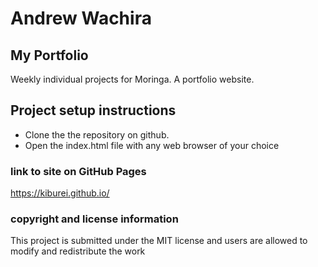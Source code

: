 # Andrew Wachira

## My Portfolio

Weekly individual projects for Moringa. A portfolio website.

## Project setup instructions

* Clone the the repository on github.
* Open the index.html file with any web browser of your choice

### link to site on GitHub Pages
https://kiburei.github.io/

### copyright and license information

This project is submitted under the MIT license and users are allowed to modify and redistribute the work

